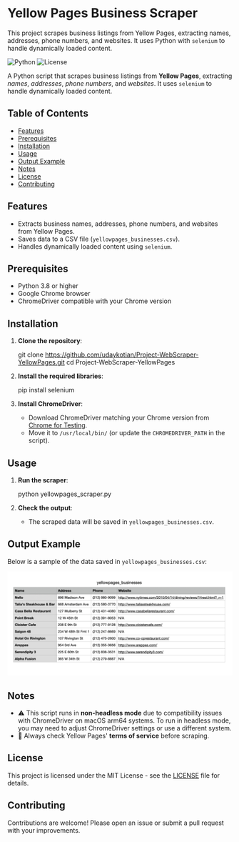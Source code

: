 # Yellow Pages Business Scraper

This project scrapes business listings from Yellow Pages, extracting names, addresses, phone numbers, and websites. It uses Python with `selenium` to handle dynamically loaded content.

![Python](https://img.shields.io/badge/python-3.8%2B-blue) ![License](https://img.shields.io/badge/license-MIT-green)

A Python script that scrapes business listings from **Yellow Pages**, extracting *names*, *addresses*, *phone numbers*, and *websites*. It uses `selenium` to handle dynamically loaded content.

## Table of Contents

- [Features](#features)
- [Prerequisites](#prerequisites)
- [Installation](#installation)
- [Usage](#usage)
- [Output Example](#output-example)
- [Notes](#notes)
- [License](#license)
- [Contributing](#contributing)

## Features

- Extracts business names, addresses, phone numbers, and websites from Yellow Pages.
- Saves data to a CSV file (`yellowpages_businesses.csv`).
- Handles dynamically loaded content using `selenium`.

## Prerequisites

- Python 3.8 or higher
- Google Chrome browser
- ChromeDriver compatible with your Chrome version

## Installation

1. **Clone the repository**:

    git clone https://github.com/udaykotian/Project-WebScraper-YellowPages.git
    cd Project-WebScraper-YellowPages

2. **Install the required libraries**:

    pip install selenium

3. **Install ChromeDriver**:
    - Download ChromeDriver matching your Chrome version from [Chrome for Testing](https://googlechromelabs.github.io/chrome-for-testing/).
    - Move it to `/usr/local/bin/` (or update the `CHROMEDRIVER_PATH` in the script).

## Usage

1. **Run the scraper**:

    python yellowpages_scraper.py

2. **Check the output**:
    - The scraped data will be saved in `yellowpages_businesses.csv`.

## Output Example

Below is a sample of the data saved in `yellowpages_businesses.csv`:

![Output Screenshot](output_screenshot.png)

## Notes

- ⚠️ This script runs in **non-headless mode** due to compatibility issues with ChromeDriver on macOS arm64 systems. To run in headless mode, you may need to adjust ChromeDriver settings or use a different system.
- 📜 Always check Yellow Pages' **terms of service** before scraping.

## License

This project is licensed under the MIT License - see the [LICENSE](LICENSE) file for details.

## Contributing

Contributions are welcome! Please open an issue or submit a pull request with your improvements.
